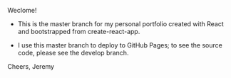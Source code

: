 Weclome!

- This is the master branch for my personal portfolio created with React and bootstrapped from create-react-app.

- I use this master branch to deploy to GitHub Pages; to see the source code, please see the develop branch.

Cheers,
Jeremy
